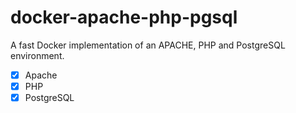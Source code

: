 # docker-apache-php-pgsql
A fast Docker implementation of an APACHE, PHP and PostgreSQL environment.

- [x] Apache
- [x] PHP
- [x] PostgreSQL
